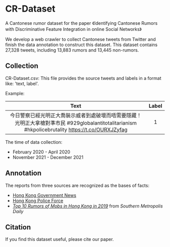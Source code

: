 # CR-Dataset
A Cantonese rumor dataset for the paper 《Identifying Cantonese Rumors with Discriminative Feature Integration in online Social Networks》

We develop a web crawler to collect Cantonese tweets from Twitter and finish the data annotation to construct this dataset. This dataset contains 27,328 tweets, including 13,883 rumors and 13,445 non-rumors.

## Collection

CR-Dataset.csv: This file provides the source tweets and labels in a format like: 'text, label'.

Example:

| Text | Label |
| :----: | :----: |
| 今日警察已經光明正大喬裝示威者到處破壞而唔需要隱藏！光明正大拿槍對準市民 #929globalantitotalitarianism #hkpolicebrutality https://t.co/OURXJZyfag | 1 |

The time of data collection: 
- February 2020 - April 2020 
- November 2021 - December 2021

## Annotation

The reports from three sources are recognized as the bases of facts:
- [Hong Kong Government News](https://sc.news.gov.hk)
- [Hong Kong Police Force](https://www.police.gov.hk)
- [*Top 10 Rumors of Mobs in Hong Kong in 2019*](https://m.mp.oeeee.com/a/BAAFRD000020200112249042.html) from *Southern Metropolis Daily*

## Citation

If you find this dataset useful, please cite our paper.



